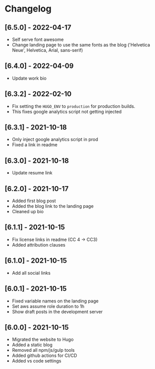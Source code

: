 # Changelog

## [6.5.0] - 2022-04-17

* Self serve font awesome
* Change landing page to use the same fonts as the blog ('Helvetica Neue', Helvetica, Arial, sans-serif)

## [6.4.0] - 2022-04-09

* Update work bio

## [6.3.2] - 2022-02-10

* Fix setting the `HUGO_ENV` to `production` for production builds.
* This fixes google analytics script not getting injected

## [6.3.1] - 2021-10-18

* Only inject google analytics script in prod
* Fixed a link in readme

## [6.3.0] - 2021-10-18

* Update resume link

## [6.2.0] - 2021-10-17

* Added first blog post
* Added the blog link to the landing page
* Cleaned up bio

## [6.1.1] - 2021-10-15

* Fix license links in readme (CC 4 -> CC3)
* Added attribution clauses

## [6.1.0] - 2021-10-15

* Add all social links

## [6.0.1] - 2021-10-15

* Fixed variable names on the landing page
* Set aws assume role duration to 1h
* Show draft posts in the development server

## [6.0.0] - 2021-10-15

* Migrated the website to Hugo
* Added a static blog
* Removed all npm/js/gulp tools
* Added github actions for CI/CD
* Added vs code settings
